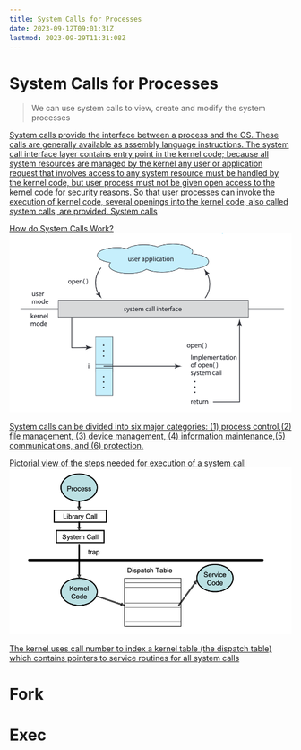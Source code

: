 ```yaml
---
title: System Calls for Processes
date: 2023-09-12T09:01:31Z
lastmod: 2023-09-29T11:31:08Z
---
```


# System Calls for Processes

> We can use system calls to view, create and modify the system processes

[System calls provide the interface between a process and the OS. These calls are generally available as assembly language instructions. The system call interface layer contains entry point in the kernel code; because all system resources are managed by the kernel any user or application request that involves access to any system resource must be handled by the kernel code, but user process must not be given open access to the kernel code for security reasons. So that user processes can invoke the execution of kernel code, several openings into the kernel code, also called system calls, are provided. System calls](assets/Operating%20Systems%20-%20CS604%20Handouts-20230917173807-mvuhx4l.pdf?p=15)

[How do System Calls Work?](assets/Abraham-Silberschatz-Operating-System-Concepts-10th-2018-20230917173659-aljli44.pdf?p=95)  
​![](assets/Abraham-Silberschatz-Operating-System-Concepts-10th-2018-P95-20230917181516-20230917181516-79phk0d.png)​

[System calls can be divided into six major categories: (1) process control,(2) file management, (3) device management, (4) information maintenance,(5) communications, and (6) protection.](assets/Abraham-Silberschatz-Operating-System-Concepts-10th-2018-20230917173659-aljli44.pdf?p=130)

[Pictorial view of the steps needed for execution of a system call](assets/Operating%20Systems%20-%20CS604%20Handouts-20230917173807-mvuhx4l.pdf?p=16)  
​![](assets/Operating%20Systems%20-%20CS604%20Handouts-P16-20230929113056-20230929113057-juqkgwd.png)​

[The kernel uses call number to index a kernel table (the dispatch table) which contains pointers to service routines for all system calls](assets/Operating%20Systems%20-%20CS604%20Handouts-20230917173807-mvuhx4l.pdf?p=16)

# Fork

# Exec
